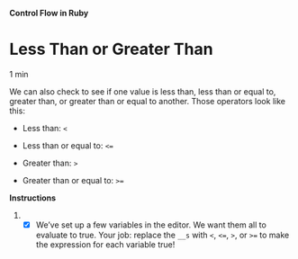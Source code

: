 **Control Flow in Ruby**

# Less Than or Greater Than

1 min

We can also check to see if one value is less than, less than or equal to, greater than, or greater than or equal to another. Those operators look like this:

* Less than: ```<```

* Less than or equal to: ```<=```

* Greater than: ```>```

* Greater than or equal to: ```>=```

**Instructions**

1.
    - [x] We’ve set up a few variables in the editor. We want them all to evaluate to true. Your job: replace the ```__s``` with ```<```, ```<=```, ```>```, or ```>=``` to make the expression for each variable true!